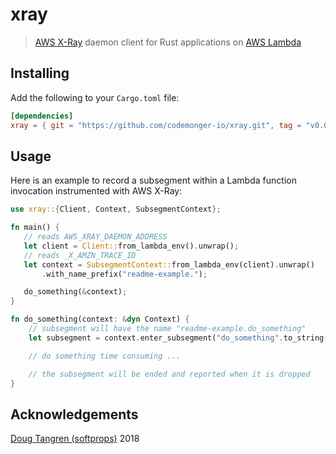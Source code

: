 # xray

> [AWS X-Ray](https://aws.amazon.com/xray/) daemon client for Rust applications on [AWS Lambda](https://aws.amazon.com/lambda/)

## Installing

Add the following to your `Cargo.toml` file:

```toml
[dependencies]
xray = { git = "https://github.com/codemonger-io/xray.git", tag = "v0.0.1" }
```

## Usage

Here is an example to record a subsegment within a Lambda function invocation instrumented with AWS X-Ray:

```rust
use xray::{Client, Context, SubsegmentContext};

fn main() {
   // reads AWS_XRAY_DAEMON_ADDRESS
   let client = Client::from_lambda_env().unwrap();
   // reads _X_AMZN_TRACE_ID
   let context = SubsegmentContext::from_lambda_env(client).unwrap()
       .with_name_prefix("readme-example.");

   do_something(&context);
}

fn do_something(context: &dyn Context) {
    // subsegment will have the name "readme-example.do_something"
    let subsegment = context.enter_subsegment("do_something".to_string());

    // do something time consuming ...

    // the subsegment will be ended and reported when it is dropped
}
```

## Acknowledgements

[Doug Tangren (softprops)](https://github.com/softprops) 2018